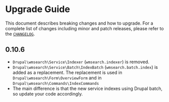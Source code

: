 # Upgrade Guide

This document describes breaking changes and how to upgrade. For a
complete list of changes including minor and patch releases, please
refer to the [`CHANGELOG`](CHANGELOG.md).

## 0.10.6
- `Drupal\wmsearch\Service\Indexer` (`wmsearch.indexer`) is removed.
- `Drupal\wmsearch\Service\Batch\IndexBatch` (`wmsearch.batch.index`) is added as a replacement. The replacement is used in `Drupal\wmsearch\Form\OverviewForm` and in `Drupal\wmsearch\Commands\IndexCommands`
- The main difference is that the new service indexes using Drupal batch, so update your code accordingly. 
